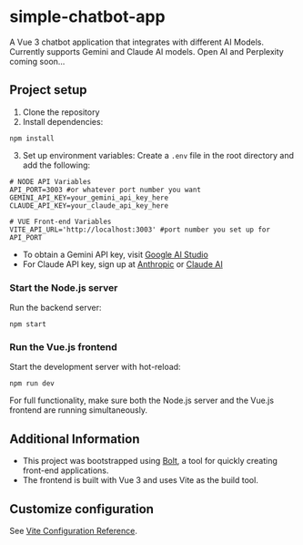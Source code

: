 # simple-chatbot-app

A Vue 3 chatbot application that integrates with different AI Models.
Currently supports Gemini and Claude AI models.
Open AI and Perplexity coming soon...

## Project setup

1. Clone the repository
2. Install dependencies:
```
npm install
```
3. Set up environment variables:
Create a `.env` file in the root directory and add the following:

```
# NODE API Variables
API_PORT=3003 #or whatever port number you want
GEMINI_API_KEY=your_gemini_api_key_here
CLAUDE_API_KEY=your_claude_api_key_here

# VUE Front-end Variables
VITE_API_URL='http://localhost:3003' #port number you set up for API_PORT
```

- To obtain a Gemini API key, visit [Google AI Studio](https://makersuite.google.com/app/apikey)
- For Claude API key, sign up at [Anthropic](https://www.anthropic.com) or [Claude AI](https://claude.ai)

### Start the Node.js server
Run the backend server:
```
npm start
```

### Run the Vue.js frontend
Start the development server with hot-reload:
```
npm run dev
```

For full functionality, make sure both the Node.js server and the Vue.js frontend are running simultaneously.

## Additional Information

- This project was bootstrapped using [Bolt](https://bolt.new), a tool for quickly creating front-end applications.
- The frontend is built with Vue 3 and uses Vite as the build tool.

## Customize configuration
See [Vite Configuration Reference](https://vitejs.dev/config/).
